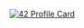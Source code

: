 [![42 Profile Card](https://1337-readme-xi.vercel.app/api/profile?cursus=42cursus&dark=true&email=hide&leet_logo=hide&login=hnait)](https://github.com/mohouyizme/1337-readme)
